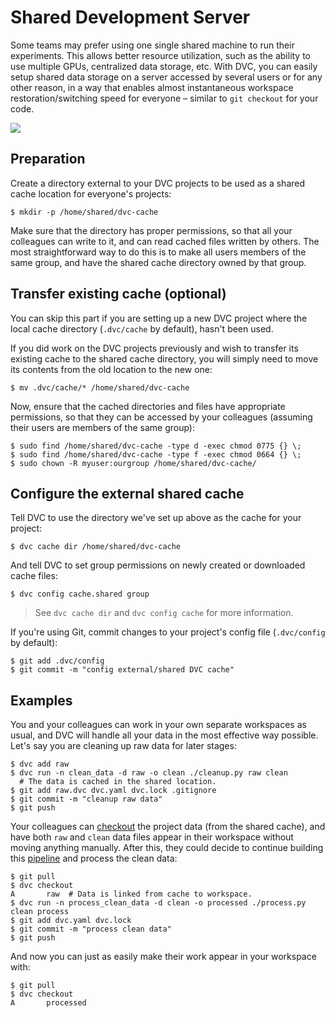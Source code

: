 # Shared Development Server

Some teams may prefer using one single shared machine to run their experiments.
This allows better resource utilization, such as the ability to use multiple
GPUs, centralized data storage, etc. With DVC, you can easily setup shared data
storage on a server accessed by several users or for any other reason, in a way
that enables almost instantaneous <abbr>workspace</abbr> restoration/switching
speed for everyone – similar to `git checkout` for your code.

![](/img/shared-server.png)

## Preparation

Create a directory external to your <abbr>DVC projects</abbr> to be used as a
shared <abbr>cache</abbr> location for everyone's projects:

```dvc
$ mkdir -p /home/shared/dvc-cache
```

Make sure that the directory has proper permissions, so that all your colleagues
can write to it, and can read cached files written by others. The most
straightforward way to do this is to make all users members of the same group,
and have the shared cache directory owned by that group.

## Transfer existing cache (optional)

You can skip this part if you are setting up a new DVC project where the local
<abbr>cache directory</abbr> (`.dvc/cache` by default), hasn't been used.

If you did work on the <abbr>DVC projects</abbr> previously and wish to transfer
its existing cache to the shared cache directory, you will simply need to move
its contents from the old location to the new one:

```dvc
$ mv .dvc/cache/* /home/shared/dvc-cache
```

Now, ensure that the cached directories and files have appropriate permissions,
so that they can be accessed by your colleagues (assuming their users are
members of the same group):

```dvc
$ sudo find /home/shared/dvc-cache -type d -exec chmod 0775 {} \;
$ sudo find /home/shared/dvc-cache -type f -exec chmod 0664 {} \;
$ sudo chown -R myuser:ourgroup /home/shared/dvc-cache/
```

## Configure the external shared cache

Tell DVC to use the directory we've set up above as the <abbr>cache</abbr> for
your <abbr>project</abbr>:

```dvc
$ dvc cache dir /home/shared/dvc-cache
```

And tell DVC to set group permissions on newly created or downloaded cache
files:

```dvc
$ dvc config cache.shared group
```

> See `dvc cache dir` and `dvc config cache` for more information.

If you're using Git, commit changes to your project's config file (`.dvc/config`
by default):

```dvc
$ git add .dvc/config
$ git commit -m "config external/shared DVC cache"
```

## Examples

You and your colleagues can work in your own separate <abbr>workspaces</abbr> as
usual, and DVC will handle all your data in the most effective way possible.
Let's say you are cleaning up raw data for later stages:

```dvc
$ dvc add raw
$ dvc run -n clean_data -d raw -o clean ./cleanup.py raw clean
  # The data is cached in the shared location.
$ git add raw.dvc dvc.yaml dvc.lock .gitignore
$ git commit -m "cleanup raw data"
$ git push
```

Your colleagues can [checkout](/doc/command-reference/checkout) the
<abbr>project</abbr> data (from the shared <abbr>cache</abbr>), and have both
`raw` and `clean` data files appear in their workspace without moving anything
manually. After this, they could decide to continue building this
[pipeline](/doc/command-reference/dag) and process the clean data:

```dvc
$ git pull
$ dvc checkout
A       raw  # Data is linked from cache to workspace.
$ dvc run -n process_clean_data -d clean -o processed ./process.py clean process
$ git add dvc.yaml dvc.lock
$ git commit -m "process clean data"
$ git push
```

And now you can just as easily make their work appear in your workspace with:

```dvc
$ git pull
$ dvc checkout
A       processed
```
